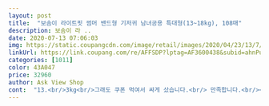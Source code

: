 ```yaml
---
layout: post 
title:  "보솜이 라이트핏 썸머 밴드형 기저귀 남녀공용 특대형(13~18kg), 108매" 
description: 보솜이 라 ..
date: 2020-07-13 07:06:03 
img: https://static.coupangcdn.com/image/retail/images/2020/04/23/13/7/edac59e2-78ee-417b-8af0-caf469d7bc9d.jpg 
linkUrl: https://link.coupang.com/re/AFFSDP?lptag=AF3600438&subid=ahnPublicAsk&pageKey=1806916420&itemId=3074498230&vendorItemId=70590202844&traceid=V0-113-d2016e756b37271f 
categories: [1011] 
color: 43A047 
price: 32960 
author: Ask View Shop 
cont:  "13.<br/>3kg<br/>그래도 쿠폰 먹여서 싸게 샀습니다.<br/> 만족합니다.<br/><br/>그래서인지 크기 차이가 많이 나네요.<br/> 얇기는 비슷<br/>기존에 보솜이액션핏앤모션 특대형 썼었어요<br/>기존에 쓰던 액션핏앤모션보다 크기차이는 별로없는데 확실히 더 얇고 가벼워요<br/>기존에는 팸퍼스 베이비드라이 6단계<br/>꿀벅지<br/>다만 밴드 부분이 조금 더 거칠어요.<br/><br/>덥고습한 여름이 다가와서 조금이라도 흡수력좋고 가벼운 제품 찾아보다가 주문해봤어요<br/>밤 기저귀로도 샘 없어요.<br/><br/>밤사이 피부가 붉게 올라올때있었는데 보솜이라이트핏 썸머 기저귀는 발진없이 뽀송한게 통기성면에서도 좋네요<br/>슈퍼대디 울트라씬 XL 사용했는데<br/>아이가 크면서 기저귀를 자주갈아줘도 가끔 샐때도있고<br/>어린이 집에서는 밴드만 사용합니다.<br/><br/>어제밤에 구매했는데 오늘 도착했어요.<br/> 만하루도안돼서도착!!이래서쿠팡쿠팡하나봐요.<br/> 계속 보솜이는 쓰고있었는데 이번 기저귀는 받자마자 들은 생각이 기존 기저귀보다 얇고 가볍고 디자인이 예쁘다였어요.<br/> 애기들 여름바지는 좀 얇아서 기저귀차고입으면 바지위로 기저귀가 비치는데 이번 디자인은 바지에 연하게 그림그린것처럼 딱 예쁘더라구요.<br/> 그리고 무게도 가벼워지고 두께도 얇아져서 흡수력은 떨어지지않을까 걱정했는데 흡수력도좋더라구요.<br/>  목욕직전에 한번쌌길래 새걸로 갈까말까 고민하다가 안쪽을 만져보니 보송보송해서 벗어놨던거 다시입혔어요.<br/> 사진은못찍었지만 오줌샘방지도 안쪽으로 두껍게있어서 움직임많아도 샐걱정없어요.<br/> 기저귀가 시원하고 편해서인지 앉았다일어났다 신나게놀다가 잠들었어요.<br/> 땀많은 아이라 엉덩이위쪽에 땀찰까봐 걱정돼 방금 만져보니 아직보송보송하네요.<br/> 통기성최고!!! 낼아침까지보송보송하길 ㅋㅋㅋㅋㅋㅋ 배송직후 착용해본 소감은 예쁘고, 가볍고, 편하고, 시원하고, 흡수력도 좋았어요.<br/> 이래서 보솜이를 못끊겠어요.<br/> 강력추천해요!!<br/>여아 27갤<br/>옆으로도 넓고 앞 뒤로도 보솜이가 커서 편하게 착용됩니다.<br/><br/>요 보솜이를 보았네요.<br/><br/>일단 비교사진은 단계가 한 단계 낮은 슈퍼대디 입니다.<br/><br/>잘쓸께요<br/>통통한 배와 허벅지로 단계를 올려야해서 찾다가<br/>활동성 많은 아이라서 오랜만에 해보는 밴드형 걱정했는데 불편함없이 잘 하고있구요ㅎㅎ 이제품으로 정착해야겠어요<br/>" 
---
```

